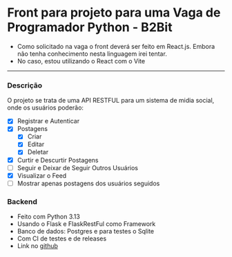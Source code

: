 # Front para projeto para uma Vaga de Programador Python - B2Bit

* Como solicitado na vaga o front deverá ser feito em React.js. Embora não tenha conhecimento nesta linguagem irei tentar.
* No caso, estou utilizando o React com o Vite

---

### Descrição
O projeto se trata de uma API RESTFUL para um sistema de midia social, onde os usuários poderão:
- [x] Registrar e Autenticar
- [x] Postagens
    - [x] Criar
    - [x] Editar
    - [x] Deletar
- [x] Curtir e Descurtir Postagens
- [ ] Seguir e Deixar de Seguir Outros Usuários
- [x] Visualizar o Feed
- [ ] Mostrar apenas postagens dos usuários seguidos

### Backend
* Feito com Python 3.13
* Usando o Flask e FlaskRestFul como Framework
* Banco de dados: Postgres e para testes o Sqlite
* Com CI de testes e de releases
* Link no [github](https://github.com/MarkusLuan/twitter-desafio_b2bit)